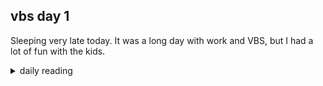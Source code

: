 ## vbs day 1

Sleeping very late today. It was a long day with work and VBS, but I had a lot of fun with the kids.

<details markdown="1">
<summary>daily reading</summary>

| {{ page.date | date: "%B %-d, %Y" }} |
| :-------------: |
| [2 Chron. 29; Rev. 15; Zech. 11; John 14]({% link _Bible/Bible-year-1.md %}) |
| [WLC 1-6]({% link _wcf/wcf-month-1.md %}) |
| [The Apostles' Creed](https://threeforms.org/the-apostles-creed/) |

</details>